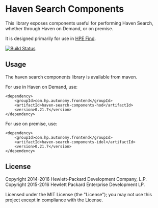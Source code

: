 # Haven Search Components

This library exposes components useful for performing Haven Search, whether through Haven on Demand, or on premise.

It is designed primarily for use in
[HPE Find](https://github.com/hpe-idol/find).

[![Build Status](https://travis-ci.org/hpe-idol/haven-search-components.svg?branch=master)](https://travis-ci.org/hpe-idol/haven-search-components)

## Usage
The haven search components library is available from maven.

For use in Haven on Demand, use:

    <dependency>
        <groupId>com.hp.autonomy.frontend</groupId>
        <artifactId>haven-search-components-hod</artifactId>
        <version>0.21.7</version>
    </dependency>

For use on premise, use:

    <dependency>
        <groupId>com.hp.autonomy.frontend</groupId>
        <artifactId>haven-search-components-idol</artifactId>
        <version>0.21.7</version>
    </dependency>

## License
Copyright 2014-2016 Hewlett-Packard Development Company, L.P.
Copyright 2015-2016 Hewlett Packard Enterprise Development LP.

Licensed under the MIT License (the "License"); you may not use this project except in compliance with the License.
